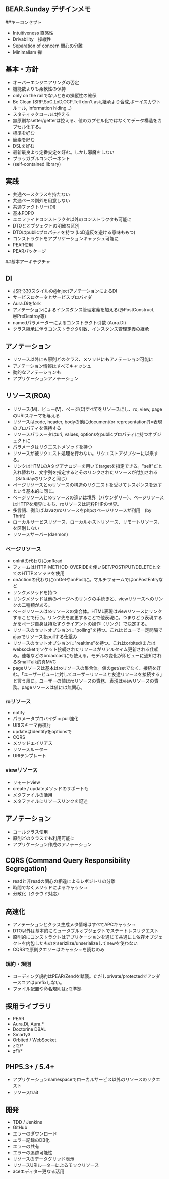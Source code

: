 ## BEAR.Sunday デザインメモ

##キーコンセプト
* Intuitiveness 直感性
* Drivability　操縦性
* Separation of concern 関心の分離
* Minimalism 禅

## 基本・方針
* オーバーエンジニアリングの否定
* 機能数よりも柔軟性の保持
* only on the railでないときの操縦性の確保
* Be Clean (SRP,SoC,LoD,OCP,Tell don't ask,継承より合成,ボーイスカウトルール, information hiding...)
* スタティックコールは控える
* 無原則なsetter/getterは控える、値のカプセル化ではなくてデータ構造をカプセル化する。
* 標準を好む
* 簡素を好む
* DSLを好む 
* 最新最良より定番安定を好む。しかし邪魔をしない
* プラッガブルコンポーネント 
* (self-contained library)

## 実践
* 共通ベースクラスを持たない
* 共通ベース例外を用意しない
* 共通ファクトリー(DI)
* 基本POPO
* ユニファイドコンストラクタ以外のコンストラクタも可能に
* DTOとオブジェクトの明確な区別
* DTOはpublicプロパティを持つ (LoD違反を避ける意味ももつ)
* コンストラクトをアプリケーションキャッシュ可能に
* PEAR使用
* PEARパッケージ

##基本アーキテクチャ

## DI

* [JSR-330](https://docs.google.com/View?id=djppsvp_31hmdxfpgb&pli=1)スタイルの@InjectアノテーションによるDI
* サービスロケータとサービスプロバイダ
* Aura.Diをfork
* アノテーションによるインスタンス管理定義を加える(@PostConstruct, @PreDestroy等)
* namedパラメーターによるコンストラクト引数 (Aura.Di)
* クラス継承に伴うコンストラクタ引数、インスタンス管理定義の継承

## アノテーション
* リソース以外にも原則どのクラス、メソッドにもアノテーション可能に
* アノテーション情報はすべてキャッシュ
* 動的なアノテーションも
* アプリケーションアノテーション

## リソース(ROA)

* リソース(M)、ビュー(V)、ページ(C)すべてをリソースにし、ro, view, pageのURIスキーマを与える
* リソースはcode, header, bodyの他にdocument(or representation?)=表現のプロパティを保持する
* リソースパラメータはuri, values, optionsをpublicプロパティに持つオブジェクトに
* パラメータはリクエストメソッドを持つ
* リソースが被リクエスト処理を行わない。リクエストアダプターに以来する。
* リンクはHTMLのAタグアナロジーを用いてtargetを指定できる。"self"だと入れ替わり、文字列を指定するとそのリンクされたリソースが付加される（Satudayのリンクと同じ）
* ページリソースとroリソースの構造のリクエストを受けてレスポンスを返すという基本的に同じ。
* ページリソースとroリソースの違いは境界（バウンダリー）、ページリソースはHTTPを境界にもち、roリソースは純粋PHPの世界。
* 多言語、例えばJavaのroリソースをphpのページリソースが利用　(by Thrift)
* ローカルサービスリソース、ローカルホストリソース、リモートリソース、を区別しない
* リソースサーバー(daemon)

### ページリソース
* onInitの代わりにonRead
* フォームはHTTP-METHOD-OVERIDEを使いGET/POST/PUT/DELETEと全てのHTTPメソッドを使用
* onActionの代わりにonGetやonPostに。マルチフォームではonPostEntryなど
* リンクメソッドを持つ
* リンクメソッドは他のページへのリンクの手続きと、viewリソースへのリンクの二種類がある。
* ページリソースはroリソースの集合体。HTML表現はviewリソースにリンクすることで行う。リンク先を変更することで他表現に。つまりどう表現するかをページ自身は持たずクライアントの操作（リンク）で決定する。
* リソースのセットオプションに"polling"を持つ。これはビューで一定間隔でajaxでリソースをpullする仕組み
* リソースのセットオプションに"realtime"を持つ。これはorbited/またはwebsocketでソケット接続されたリソースがリアルタイム更新される仕組み。速報などのbroadcastにも使える。モデルの変化が即ビューに通知されるSmallTalk的真MVC
* pageリソースは基本はroリソースの集合体。値のget/setでなく、接続を好む。「ユーザービューに対してユーザーリソースと友達リソースを接続する」と言う風に。ユーザーの値はroリソースの責務、表現はviewリソースの責務。pageリソースは値には無関心。

### roリソース
* notify
* パラメータプロバイダ = pull強化
* URIスキーマ再検討
* updateはidentifyをoptionsで
* CQRS
* メソッドエイリアス
* リソースルーター
* URIテンプレート

### viewリソース
* リモートview
* create / updateメソッドのサポートも
* メタファイルの活用
* メタファイルにリソースリンクを記述

## アノテーション
* コールクラス使用
* 原則どのクラスでも利用可能に
* アプリケーション作成のアノテーション

## CQRS (Command Query Responsibility Segregation)
* readと非readの関心の相違によるレポジトリの分離
* 時間でなくメソッドによるキャッシュ
* 分散化（クラウド対応）

## 高速化
* アノテーションとクラス生成メタ情報はすべてAPCキャッシュ
* DTO以外は基本的にミュータブルオブジェクトでステートレスリクエスト
* 原則的にコンストラクトはアプリケーションを通じて共通にし依存オブジェクトを内包したものをserizlize/unserializeしてnewを使わない
* CQRSで原則クエリーはキャッシュを読むのみ

### 規約・規則
* コーディング規約はPEAR/Zendを踏襲。ただしprivate/protectedでアンダースコアはprefixしない。
* ファイル配置や命名規則はzf2準拠

## 採用ライブラリ
* PEAR
* Aura.Di, Aura.*
* Doctorine DBAL
* Smarty3
* Orbited / WebSocket
* zf2/*
* zf1/*

## PHP5.3+ / 5.4+
* アプリケーションnamespaceでローカルサービス以外のリソースのリクエスト
* リソースtrait

## 開発
* TDD / Jenkins
* GitHub
* エラーのダウンロード
* エラー記録のDB化
* エラーの共有
* エラーの追跡可能性
* リソースのデータグリッド表示
* リソースURIルーターによるモックリソース
* aceエディター更なる活用